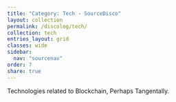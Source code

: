 ```yaml
---
title: "Category: Tech - SourceDisco"
layout: collection
permalink: /discolog/tech/
collection: tech
entries_layout: grid
classes: wide
sidebar:
  nav: "sourcenav" 
order: 7
share: true
---
```


Technologies related to Blockchain, Perhaps Tangentally.